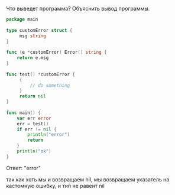 Что выведет программа? Объяснить вывод программы.

```go
package main
 
type customError struct {
     msg string
}
 
func (e *customError) Error() string {
    return e.msg
}
 
func test() *customError {
     {
         // do something
     }
     return nil
}
 
func main() {
    var err error
    err = test()
    if err != nil {
        println("error")
        return
    }
    println("ok")
}

```

Ответ: "error"

 так как хоть мы и возвращаем nil, мы возвращаем указатель на кастомную ошибку, и 
 тип не равент nil